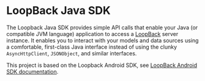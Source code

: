 # LoopBack Java SDK

The Loopback Java SDK provides simple API calls that enable your Java (or compatible JVM language) application to access a
[LoopBack](http://docs.strongloop.com/loopback) server instance.  It enables you to interact with your
models and data sources using a comfortable, first-class Java interface instead 
of using the clunky `AsyncHttpClient`, `JSONObject`, and similar interfaces.

This project is based on the Loopback Android SDK, see [LoopBack Android SDK documentation](http://docs.strongloop.com/display/LB/Android+SDK).

